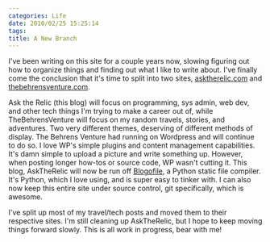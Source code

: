 ```yaml
---
categories: Life
date: 2010/02/25 15:25:14
tags:
title: A New Branch
---
```


I've been writing on this site for a couple years now, slowing figuring out how
to organize things and finding out what I like to write about. I've finally come
the conclusion that it's time to split into two sites, [asktherelic.com][1] and
[thebehrensventure.com][2].

Ask the Relic (this blog) will focus on programming, sys admin, web dev, and
other tech things I'm trying to make a career out of, while TheBehrensVenture
will focus on my random travels, stories, and adventures. Two very different
themes, deserving of different methods of display. The Behrens Venture had
running on Wordpress and will continue to do so. I love WP's simple plugins and
content management capabilities. It's damn simple to upload a picture and write
something up. However, when posting longer how-tos or source code, WP wasn't
cutting it. This blog, AskTheRelic will now be run off [Blogofile][3], a Python
static file compiler. It's Python, which I love using, and is super easy to
tinker with. I can also now keep this entire site under source control, git
specifically, which is awesome.

I've split up most of my travel/tech posts and moved them to their respective
sites. I'm still cleaning up AskTheRelic, but I hope to keep moving things
forward slowly. This is all work in progress, bear with me!

[1]: http://www.asktherelic.com
[2]: http://www.thebehrensventure.com
[3]: http://blogofile.com/
